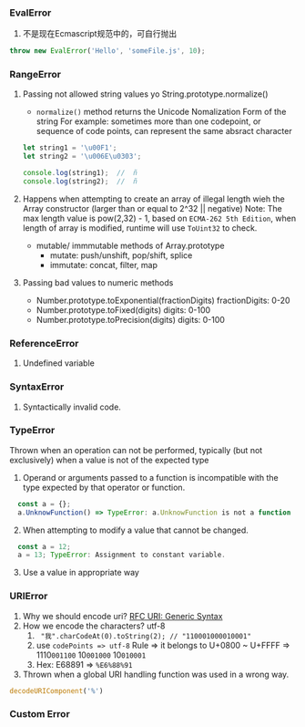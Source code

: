 ### EvalError
1. 不是现在Ecmascript规范中的，可自行抛出
```javascript
throw new EvalError('Hello', 'someFile.js', 10);
```

### RangeError
1. Passing not allowed string values yo String.prototype.normalize() 
   + `normalize()` method returns the Unicode Nomalization Form of the string
   For example:  sometimes more than one codepoint, or sequence of code points, can represent the same absract character
   
   ``` javascript
   let string1 = '\u00F1';
   let string2 = '\u006E\u0303';

   console.log(string1);  //  ñ
   console.log(string2);  //  ñ
   ```
2. Happens when attempting to create an array of illegal length wieh the Array constructor (larger than or equal to 2^32 || negative)
   Note: The max length value is pow(2,32) - 1, based on `ECMA-262 5th Edition`, when length of array is modified, runtime will use `ToUint32` to check.
   + mutable/ immmutable methods of Array.prototype
       - mutate: push/unshift, pop/shift, splice
       - immutate: concat, filter, map
3. Passing bad values to numeric methods
   + Number.prototype.toExponential(fractionDigits)  fractionDigits: 0-20
   + Number.prototype.toFixed(digits) digits: 0-100
   + Number.prototype.toPrecision(digits) digits: 0-100
   
### ReferenceError
1. Undefined variable

### SyntaxError
1. Syntactically invalid code.

### TypeError
Thrown when an operation can not be performed, typically (but not exclusively) when a value is not of the expected type
1. Operand or arguments passed to a function is incompatible with the type expected by that operator or function.
  ```javascript
    const a = {};
    a.UnknowFunction() => TypeError: a.UnknowFunction is not a function
  ```
2. When attempting to modify a value that cannot be changed.
  ```javascript
    const a = 12;
    a = 13; TypeError: Assignment to constant variable.
  ```
3. Use a value in appropriate way

### URIError

1. Why we should encode uri? [RFC URI: Generic Syntax](https://tools.ietf.org/html/rfc3986#:~:text=RFC%203986%20URI%20Generic%20Syntax%20January%202005%20representation%20is%20allowed,percent%2Dencoded%20for%20the%20URI.)
2. How we encode the characters? utf-8    
   1. ` "我".charCodeAt(0).toString(2); // "110001000010001"`
   2. use `codePoints => utf-8` Rule => it belongs to U+0800 ~ U+FFFF => 1110`001100` 10`001000` 10`010001`
   3. Hex: E68891 => `%E6%88%91`
3. Thrown when a global URI handling function was used in a wrong way.
  ```javascript
  decodeURIComponent('%')
  ```
  
### Custom Error
   
